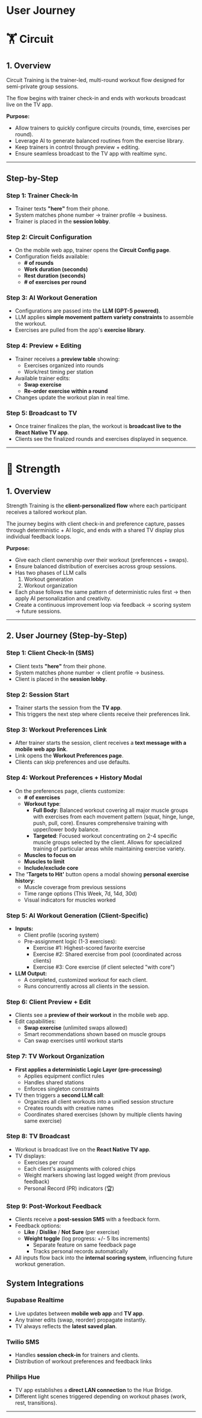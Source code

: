 # User Journey

# 🏋️ Circuit

## 1. Overview

Circuit Training is the trainer-led, multi-round workout flow designed for semi-private group sessions.

The flow begins with trainer check-in and ends with workouts broadcast live on the TV app.

**Purpose:**

- Allow trainers to quickly configure circuits (rounds, time, exercises per round).
- Leverage AI to generate balanced routines from the exercise library.
- Keep trainers in control through preview + editing.
- Ensure seamless broadcast to the TV app with realtime sync.

---

## Step-by-Step

### Step 1: Trainer Check-In

- Trainer texts **"here"** from their phone.
- System matches phone number → trainer profile → business.
- Trainer is placed in the **session lobby**.

### Step 2: Circuit Configuration

- On the mobile web app, trainer opens the **Circuit Config page**.
- Configuration fields available:
    - **# of rounds**
    - **Work duration (seconds)**
    - **Rest duration (seconds)**
    - **# of exercises per round**

### Step 3: AI Workout Generation

- Configurations are passed into the **LLM (GPT-5 powered)**.
- LLM applies **simple movement pattern variety constraints** to assemble the workout.
- Exercises are pulled from the app's **exercise library**.

### Step 4: Preview + Editing

- Trainer receives a **preview table** showing:
    - Exercises organized into rounds
    - Work/rest timing per station
- Available trainer edits:
    - **Swap exercise**
    - **Re-order exercise within a round**
- Changes update the workout plan in real time.

### Step 5: Broadcast to TV

- Once trainer finalizes the plan, the workout is **broadcast live to the React Native TV app**.
- Clients see the finalized rounds and exercises displayed in sequence.

---

# 💪 Strength

## 1. Overview

Strength Training is the **client-personalized flow** where each participant receives a tailored workout plan.

The journey begins with client check-in and preference capture, passes through deterministic + AI logic, and ends with a shared TV display plus individual feedback loops.

**Purpose:**

- Give each client ownership over their workout (preferences + swaps).
- Ensure balanced distribution of exercises across group sessions.
- Has two phases of LLM calls
    1. Workout generation
    2. Workout organization
- Each phase follows the same pattern of deterministic rules first → then apply AI personalization and creativity.
- Create a continuous improvement loop via feedback → scoring system → future sessions.

---

## 2. User Journey (Step-by-Step)

### Step 1: Client Check-In (SMS)

- Client texts **"here"** from their phone.
- System matches phone number → client profile → business.
- Client is placed in the **session lobby**.

### Step 2: Session Start

- Trainer starts the session from the **TV app**.
- This triggers the next step where clients receive their preferences link.

### Step 3: Workout Preferences Link

- After trainer starts the session, client receives a **text message with a mobile web app link**.
- Link opens the **Workout Preferences page**.
- Clients can skip preferences and use defaults.

### Step 4: Workout Preferences + History Modal

- On the preferences page, clients customize:
    - **# of exercises**
    - **Workout type**:
        - **Full Body**: Balanced workout covering all major muscle groups with exercises from each movement pattern (squat, hinge, lunge, push, pull, core). Ensures comprehensive training with upper/lower body balance.
        - **Targeted**: Focused workout concentrating on 2-4 specific muscle groups selected by the client. Allows for specialized training of particular areas while maintaining exercise variety.
    - **Muscles to focus on**
    - **Muscles to limit**
    - **Include/exclude core**
- The **'Targets to Hit'** button opens a modal showing **personal exercise history**:
    - Muscle coverage from previous sessions
    - Time range options (This Week, 7d, 14d, 30d)
    - Visual indicators for muscles worked

### Step 5: AI Workout Generation (Client-Specific)

- **Inputs:**
    - Client profile (scoring system)
    - Pre-assignment logic (1-3 exercises):
        - Exercise #1: Highest-scored favorite exercise
        - Exercise #2: Shared exercise from pool (coordinated across clients)
        - Exercise #3: Core exercise (if client selected "with core")
- **LLM Output:**
    - A completed, customized workout for each client.
    - Runs concurrently across all clients in the session.

### Step 6: Client Preview + Edit

- Clients see a **preview of their workout** in the mobile web app.
- Edit capabilities:
    - **Swap exercise** (unlimited swaps allowed)
    - Smart recommendations shown based on muscle groups
    - Can swap exercises until workout starts

### Step 7: TV Workout Organization

- **First applies a deterministic Logic Layer (pre-processing)**
    - Applies equipment conflict rules
    - Handles shared stations
    - Enforces singleton constraints
- TV then triggers a **second LLM call**:
    - Organizes all client workouts into a unified session structure
    - Creates rounds with creative names
    - Coordinates shared exercises (shown by multiple clients having same exercise)

### Step 8: TV Broadcast

- Workout is broadcast live on the **React Native TV app**.
- TV displays:
    - Exercises per round
    - Each client's assignments with colored chips
    - Weight markers showing last logged weight (from previous feedback)
    - Personal Record (PR) indicators (🏆)

### Step 9: Post-Workout Feedback

- Clients receive a **post-session SMS** with a feedback form.
- Feedback options:
    - **Like** / **Dislike** / **Not Sure** (per exercise)
    - **Weight toggle** (log progress: +/- 5 lbs increments)
        - Separate feature on same feedback page
        - Tracks personal records automatically
- All inputs flow back into the **internal scoring system**, influencing future workout generation.

## System Integrations

### Supabase Realtime

- Live updates between **mobile web app** and **TV app**.
- Any trainer edits (swap, reorder) propagate instantly.
- TV always reflects the **latest saved plan**.

### Twilio SMS

- Handles **session check-in** for trainers and clients.
- Distribution of workout preferences and feedback links

### Philips Hue

- TV app establishes a **direct LAN connection** to the Hue Bridge.
- Different light scenes triggered depending on workout phases (work, rest, transitions).

---